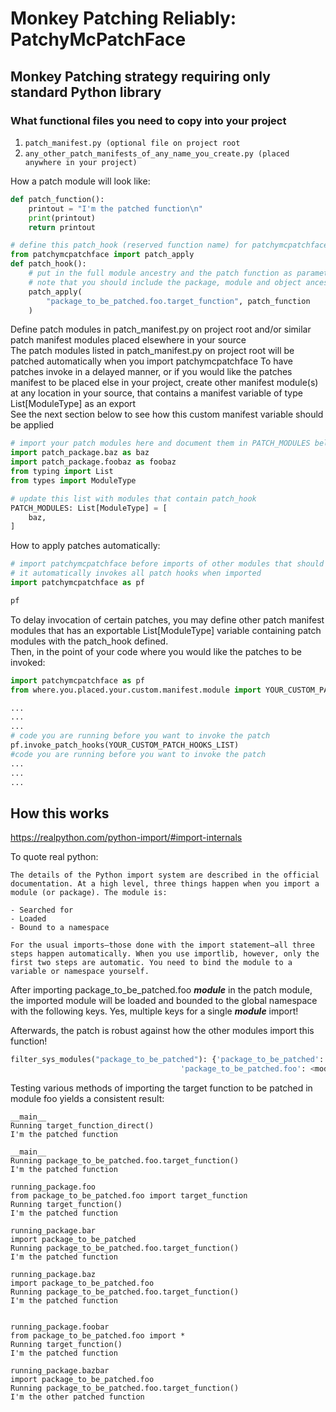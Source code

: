 # Monkey Patching Reliably: PatchyMcPatchFace

## Monkey Patching strategy requiring only standard Python library

### What functional files you need to copy into your project

1. `patch_manifest.py (optional file on project root`
2. `any_other_patch_manifests_of_any_name_you_create.py (placed anywhere in your project)`

How a patch module will look like:

```python
def patch_function():
    printout = "I'm the patched function\n"
    print(printout)
    return printout

# define this patch_hook (reserved function name) for patchymcpatchface to pick up
from patchymcpatchface import patch_apply
def patch_hook():  
    # put in the full module ancestry and the patch function as parameters
    # note that you should include the package, module and object ancestry as a string
    patch_apply(
        "package_to_be_patched.foo.target_function", patch_function 
    )  
```

Define patch modules in patch_manifest.py on project root and/or similar patch manifest modules placed elsewhere in your source  
The patch modules listed in patch_manifest.py on project root will be patched automatically when you import patchymcpatchface
To have patches invoke in a delayed manner, or if you would like the patches manifest to be placed else in your project, create other manifest module(s) at any location in your source, that contains a manifest variable of type List[ModuleType] as an export  
See the next section below to see how this custom manifest variable should be applied  

```python
# import your patch modules here and document them in PATCH_MODULES below
import patch_package.baz as baz
import patch_package.foobaz as foobaz
from typing import List
from types import ModuleType

# update this list with modules that contain patch_hook
PATCH_MODULES: List[ModuleType] = [
    baz,
]
```

How to apply patches automatically:

```python
# import patchymcpatchface before imports of other modules that should be patched 
# it automatically invokes all patch hooks when imported
import patchymcpatchface as pf

pf
```

To delay invocation of certain patches, you may define other patch manifest modules that has an exportable List[ModuleType] variable containing patch modules with the patch_hook defined.  
Then, in the point of your code where you would like the patches to be invoked:

```python
import patchymcpatchface as pf 
from where.you.placed.your.custom.manifest.module import YOUR_CUSTOM_PATCH_HOOKS_LIST

...
...
...
# code you are running before you want to invoke the patch
pf.invoke_patch_hooks(YOUR_CUSTOM_PATCH_HOOKS_LIST)
#code you are running before you want to invoke the patch
...
...
...
```

## How this works

<https://realpython.com/python-import/#import-internals>

To quote real python:

```text
The details of the Python import system are described in the official documentation. At a high level, three things happen when you import a module (or package). The module is:  

- Searched for
- Loaded
- Bound to a namespace

For the usual imports—those done with the import statement—all three steps happen automatically. When you use importlib, however, only the first two steps are automatic. You need to bind the module to a variable or namespace yourself.  
```

After importing package_to_be_patched.foo ___module___ in the patch module, the imported module will be loaded and bounded to the global namespace with the following keys. Yes, multiple keys for a single ___module___ import!

Afterwards, the patch is robust against how the other modules import this function!

```python
filter_sys_modules("package_to_be_patched"): {'package_to_be_patched': <module 'package_to_be_patched' (namespace)>,
                                      'package_to_be_patched.foo': <module 'package_to_be_patched.foo' from '/Users/foorx/Developer/python_patching_experiment/package_to_be_patched/foo.py'>}
```

Testing various methods of importing the target function to be patched in module foo yields a consistent result:

```text
__main__
Running target_function_direct()
I'm the patched function

__main__
Running package_to_be_patched.foo.target_function()
I'm the patched function

running_package.foo
from package_to_be_patched.foo import target_function
Running target_function()
I'm the patched function

running_package.bar
import package_to_be_patched
Running package_to_be_patched.foo.target_function()
I'm the patched function

running_package.baz
import package_to_be_patched.foo
Running package_to_be_patched.foo.target_function()
I'm the patched function


running_package.foobar
from package_to_be_patched.foo import *
Running target_function()
I'm the patched function

running_package.bazbar
import package_to_be_patched.foo
Running package_to_be_patched.foo.target_function()
I'm the other patched function
```
